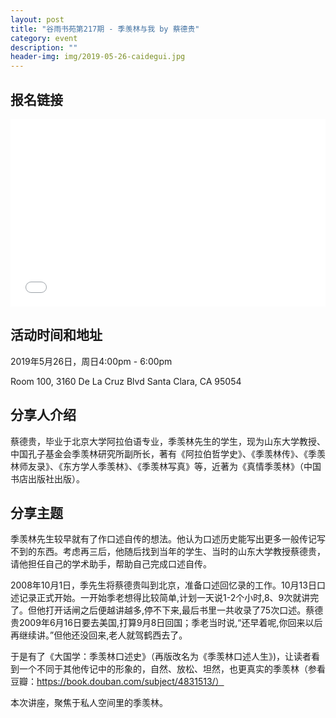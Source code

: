 ```yaml
---
layout: post
title: "谷雨书苑第217期 - 季羡林与我 by 蔡德贵"
category: event
description: ""
header-img: img/2019-05-26-caidegui.jpg
---
```


## 报名链接
<div style="width:100%; text-align:left;" ><iframe src="//eventbrite.com/tickets-external?eid=61280693203&ref=etckt" frameborder="0" height="300" width="100%" vspace="0" hspace="0" marginheight="5" marginwidth="5" scrolling="auto" allowtransparency="true"></iframe></div>

## 活动时间和地址
2019年5月26日，周日4:00pm - 6:00pm

Room 100, 3160 De La Cruz Blvd Santa Clara, CA 95054


## 分享人介绍
蔡德贵，毕业于北京大学阿拉伯语专业，季羡林先生的学生，现为山东大学教授、中国孔子基金会季羡林研究所副所长，著有《阿拉伯哲学史》、《季羡林传》、《季羡林师友录》、《东方学人季羡林》、《季羡林写真》等，近著为《真情季羡林》（中国书店出版社出版）。


## 分享主题
季羡林先生较早就有了作口述自传的想法。他认为口述历史能写出更多一般传记写不到的东西。考虑再三后，他随后找到当年的学生、当时的山东大学教授蔡德贵，请他担任自己的学术助手，帮助自己完成口述自传。

2008年10月1日，季先生将蔡德贵叫到北京，准备口述回忆录的工作。10月13日口述记录正式开始。一开始季老想得比较简单,计划一天说1-2个小时,8、9次就讲完了。但他打开话闸之后便越讲越多,停不下来,最后书里一共收录了75次口述。蔡德贵2009年6月16日要去美国,打算9月8日回国；季老当时说,“还早着呢,你回来以后再继续讲。”但他还没回来,老人就驾鹤西去了。

于是有了《大国学：季羡林口述史》（再版改名为《季羡林口述人生》)，让读者看到一个不同于其他传记中的形象的，自然、放松、坦然，也更真实的季羡林（参看豆瓣：https://book.douban.com/subject/4831513/）

本次讲座，聚焦于私人空间里的季羡林。
